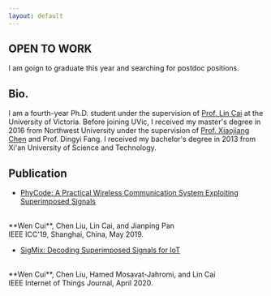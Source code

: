 ```yaml
---
layout: default
---
```


## OPEN TO WORK
I am goign to graduate this year and searching for postdoc positions.

## Bio.

I am a fourth-year Ph.D. student under the supervision of
[Prof. Lin Cai](https://www.ece.uvic.ca/~cai/)
at the University of Victoria. Before joining UVic,
I received my master's degree in 2016 from Northwest University
under the supervision of
[Prof. Xiaojiang Chen](https://scholar.google.ca/citations?user=Wjbx2YYAAAAJ&hl=en)
and Prof. Dingyi Fang. I received my bachelor's degree in 2013 from Xi'an University of Science and Technology.

## Publication

- [PhyCode: A Practical Wireless Communication System Exploiting Superimposed Signals](assets/pub/PhyCode.pdf)
<br>
**Wen Cui**, Chen Liu, Lin Cai, and Jianping Pan
<br>
IEEE ICC'19, Shanghai, China, May 2019.

* [SigMix: Decoding Superimposed Signals for IoT](assets/pub/SigMix.pdf)
<br>
**Wen Cui**, Chen Liu, Hamed Mosavat-Jahromi, and Lin Cai
<br>
IEEE Internet of Things Journal, April 2020.

